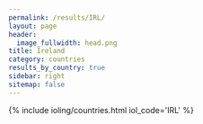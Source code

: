 ```yaml
---
permalink: /results/IRL/
layout: page
header:
  image_fullwidth: head.png
title: Ireland
category: countries
results_by_country: true
sidebar: right
sitemap: false
---
```


{% include ioling/countries.html iol_code='IRL' %}